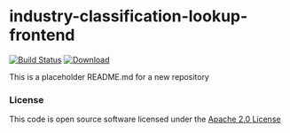 # industry-classification-lookup-frontend

[![Build Status](https://travis-ci.org/hmrc/industry-code-lookup-frontend.svg)](https://travis-ci.org/hmrc/industry-code-lookup-frontend) [ ![Download](https://api.bintray.com/packages/hmrc/releases/industry-code-lookup-frontend/images/download.svg) ](https://bintray.com/hmrc/releases/industry-code-lookup-frontend/_latestVersion)

This is a placeholder README.md for a new repository

### License

This code is open source software licensed under the [Apache 2.0 License]("http://www.apache.org/licenses/LICENSE-2.0.html")